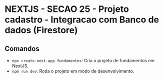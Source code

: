 # NEXTJS - SECAO 25 - Projeto cadastro - Integracao com Banco de dados (Firestore)

## Comandos
- `npx create-next-app fundamentos`: Cria o projeto de fundamentos em NextJS.
- `npm run dev`: Roda o projeto em modo de desenvolvimento.